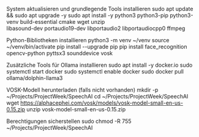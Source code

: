 System aktualisieren und grundlegende Tools installieren
sudo apt update && sudo apt upgrade -y
sudo apt install -y python3 python3-pip python3-venv build-essential cmake wget unzip \
libasound-dev portaudio19-dev libportaudio2 libportaudiocpp0 ffmpeg

Python-Bibliotheken installieren
python3 -m venv ~/venv
source ~/venv/bin/activate
pip install --upgrade pip
pip install face_recognition opencv-python pyttsx3 sounddevice vosk

Zusätzliche Tools für Ollama installieren
sudo apt install -y docker.io
sudo systemctl start docker
sudo systemctl enable docker
sudo docker pull ollama/dolphin-llama3

VOSK-Modell herunterladen (falls nicht vorhanden)
mkdir -p ~/Projects/ProjectWeek/SpeechAI
cd ~/Projects/ProjectWeek/SpeechAI
wget https://alphacephei.com/vosk/models/vosk-model-small-en-us-0.15.zip
unzip vosk-model-small-en-us-0.15.zip

Berechtigungen sicherstellen
sudo chmod -R 755 ~/Projects/ProjectWeek/SpeechAI
